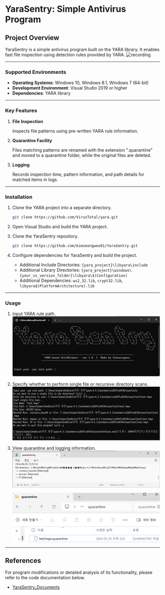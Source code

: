 # YaraSentry: Simple Antivirus Program

## Project Overview

YaraSentry is a simple antivirus program built on the YARA library. It enables fast file inspection using detection rules provided by YARA.
![recording](https://github.com/kimseongwoo61/YaraSentry/blob/main/screenshot/recording.gif)

---

### Supported Environments

- **Operating Systems**: Windows 10, Windows 8.1, Windows 7 (64-bit)
- **Development Environment**: Visual Studio 2019 or higher
- **Dependencies**: YARA library

---

### Key Features

1. **File Inspection**
    
    Inspects file patterns using pre-written YARA rule information.
    
2. **Quarantine Facility**
    
    Files matching patterns are renamed with the extension ".quarantine" and moved to a quarantine folder, while the original files are deleted.
    
3. **Logging**
    
    Records inspection time, pattern information, and path details for matched items in logs.
    

---

### Installation

1. Clone the YARA project into a separate directory.
    
    ```bash
    git clone https://github.com/VirusTotal/yara.git
    ```
    
2. Open Visual Studio and build the YARA project.
3. Clone the YaraSentry repository.
    
    ```bash
    git clone https://github.com/kimseongwoo61/YaraSentry.git
    ```
    
4. Configure dependencies for YaraSentry and build the project.
    - Additional Include Directories: `{yara_project}\libyara\include`
    - Additional Library Directories: `{yara_project}\windows\{your_vs_version_folder}\libyara\$(Configuration)`
    - Additional Dependencies: `ws2_32.lib`, `crypt32.lib`, `libyara$(PlatformArchitecture).lib`

---

### Usage

1. Input YARA rule path.    
    ![1](https://github.com/kimseongwoo61/YaraSentry/blob/main/screenshot/1.bmp)
    
2. Specify whether to perform single file or recursive directory scans.    
    ![2](https://github.com/kimseongwoo61/YaraSentry/blob/main/screenshot/2.png)
    
3. View quarantine and logging information.
    ![3](https://github.com/kimseongwoo61/YaraSentry/blob/main/screenshot/3.bmp)
    
    ![4](https://github.com/kimseongwoo61/YaraSentry/blob/main/screenshot/4.bmp)
    

---

## References

For program modifications or detailed analysis of its functionality, please refer to the code documentation below.
- [YaraSentry_Documents](https://github.com/kimseongwoo61/YaraSentry/blob/main/YaraSentry%20Documents.MD)
